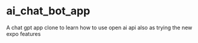 # ai_chat_bot_app
A chat gpt app clone to learn how to use open ai api also as trying the new expo features
